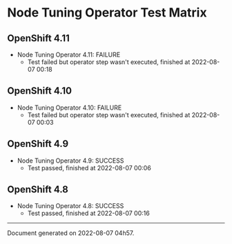
Node Tuning Operator Test Matrix
================================

OpenShift 4.11
--------------



* Node Tuning Operator 4.11: FAILURE
  - Test failed but operator step wasn't executed, finished at 2022-08-07 00:18






OpenShift 4.10
--------------



* Node Tuning Operator 4.10: FAILURE
  - Test failed but operator step wasn't executed, finished at 2022-08-07 00:03






OpenShift 4.9
-------------



* Node Tuning Operator 4.9: SUCCESS
  - Test passed, finished at 2022-08-07 00:06






OpenShift 4.8
-------------



* Node Tuning Operator 4.8: SUCCESS
  - Test passed, finished at 2022-08-07 00:16






---
Document generated on 2022-08-07 04h57.
